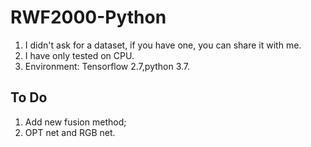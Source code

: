 <!--
 * @Author: wayne
 * @LastEditors: wayne
 * @email: linzhihui@szarobots.com
 * @Date: 2022-05-26 16:09:19
 * @LastEditTime: 2022-05-26 16:21:31
 * @Description: 
-->
# RWF2000-Python

1. I didn't ask for a dataset, if you have one, you can share it with me.
2. I have only tested on CPU.
3. Environment: Tensorflow 2.7,python 3.7.

## To Do
1. Add new fusion method;
2. OPT net and RGB net.


